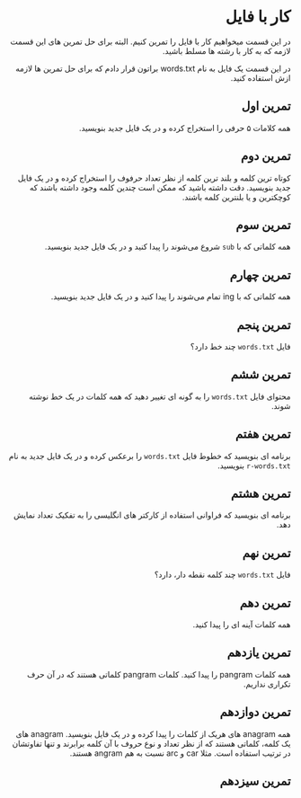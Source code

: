 <div dir="rtl">

# کار با فایل

در این قسمت میخواهیم کار با فایل را تمرین کنیم. البته برای حل تمرین های این قسمت لازمه که به کار با رشته ها مسلط باشید.

در این قسمت یک فایل به نام words.txt براتون قرار دادم که برای حل تمرین ها لازمه ازش استفاده کنید.



## تمرین اول

همه کلامات ۵ حرفی را استخراج کرده و در یک فایل جدید بنویسید.



## تمرین دوم

کوتاه ترین کلمه و بلند ترین کلمه از نظر تعداد حرفوف را استخراج کرده و در یک فایل جدید بنویسید. دقت داشته باشید که ممکن است چندین کلمه وجود داشته باشند که کوچکترین و یا بلنترین کلمه باشند.



## تمرین سوم

همه کلماتی که با `sub` شروع می‌شوند را پیدا کنید و در یک فایل جدید بنویسید.


## تمرین چهارم

همه کلماتی که با ing تمام می‌شوند را پیدا کنید و در یک فایل جدید بنویسید.



## تمرین پنجم

فایل `words.txt` چند خط دارد؟


## تمرین ششم

محتوای فایل `words.txt` را به گونه ای تغییر دهید که همه کلمات در یک خط نوشته شوند.


## تمرین هفتم

برنامه ای بنویسید که خطوط فایل `words.txt` را برعکس کرده و در یک فایل جدید به نام `r-words.txt` بنویسید.


## تمرین هشتم

برنامه ای بنویسید که فراوانی استفاده از کارکتر های انگلیسی را به تفکیک تعداد نمایش دهد.



## تمرین نهم

فایل `words.txt` چند کلمه نقطه دار، دارد؟


## تمرین دهم

همه کلمات آینه ای را پیدا کنید.


## تمرین یازدهم

همه کلمات pangram را پیدا کنید. کلمات pangram کلماتی هستند که در آن حرف تکراری نداریم.


## تمرین دوازدهم

همه anagram های هریک از کلمات را پیدا کرده و در یک فایل بنویسید. anagram های یک کلمه، کلماتی هستند که از نظر تعداد و نوع حروف با آن کلمه برابرند و تنها تفاوتشان در ترتیب استفاده است. مثلا car و arc نسبت به هم angram هستند.


## تمرین سیزدهم



</div>
